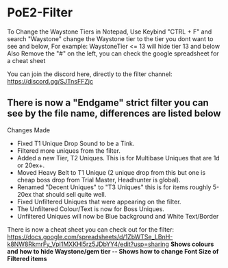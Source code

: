 # PoE2-Filter

To Change the Waystone Tiers in Notepad, Use Keybind "CTRL + F" and search "Waystone" change the Waystone tier to the tier you dont want to see and below, For example: WaystoneTier <= 13 will hide tier 13 and below
Also Remove the "#" on the left, you can check the google spreadsheet for a cheat sheet

You can join the discord here, directly to the filter channel: https://discord.gg/SJTnsFFZjc

## There is now a "Endgame" strict filter you can see by the file name, differences are listed below

Changes Made
- Fixed T1 Unique Drop Sound to be a Tink.
- Filtered more uniques from the filter.
- Added a new Tier, T2 Uniques. This is for Multibase Uniques that are 1d or 20ex+.
- Moved Heavy Belt to T1 Unique (2 unique drop from this but one is cheap boss drop from Trial Master, Headhunter is global).
- Renamed "Decent Uniques" to "T3 Uniques" this is for items roughly 5-20ex that should sell quite well.
- Fixed Unfiltered Uniques that were appearing on the filter.
- The Unfiltered Colour/Text is now for Boss Uniques.
- Unfiltered Uniques will now be Blue background and White Text/Border

There is now a cheat sheet you can check out for the filter: 
https://docs.google.com/spreadsheets/d/1ZbWTSe_LBnH-k8NW8RkmrFy_Vpl1MXKHl5rz5JDbYY4/edit?usp=sharing
**Shows colours and how to hide Waystone/gem tier -- Shows how to change Font Size of Filtered items**
